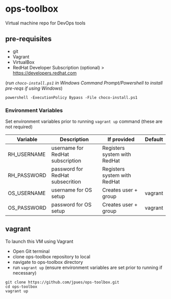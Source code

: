 # ops-toolbox
Virtual machine repo for DevOps tools

## pre-requisites
- git
- Vagrant
- VirtualBox
- RedHat Developer Subscription (optional) > https://developers.redhat.com

(_run `choco-install.ps1` in Windows Command Prompt/Powershell to install pre-reqs if using Windows_)
```
powershell -ExecutionPolicy Bypass -File choco-install.ps1
```
### Environment Variables
Set environment variables prior to running `vagrant up` command (these are not required)

|Variable|Description|If provided|Default|
|--------|-----------|-----------|-------|
|RH_USERNAME|username for RedHat subscription|Registers system with RedHat||
|RH_PASSWORD|password for RedHat subsecrition|Registers system with RedHat||
|OS_USERNAME|username for OS setup|Creates user + group|vagrant|
|OS_PASSWORD|password for OS setup|Creates user + group|vagrant|

## vagrant
To launch this VM using Vagrant
- Open Git terminal
- clone ops-toolbox repository to local
- navigate to ops-toolbox directory
- run `vagrant up` (ensure environment variables are set prior to running if necessary)
```
git clone https://github.com/jpues/ops-toolbox.git
cd ops-toolbox
vagrant up
```
